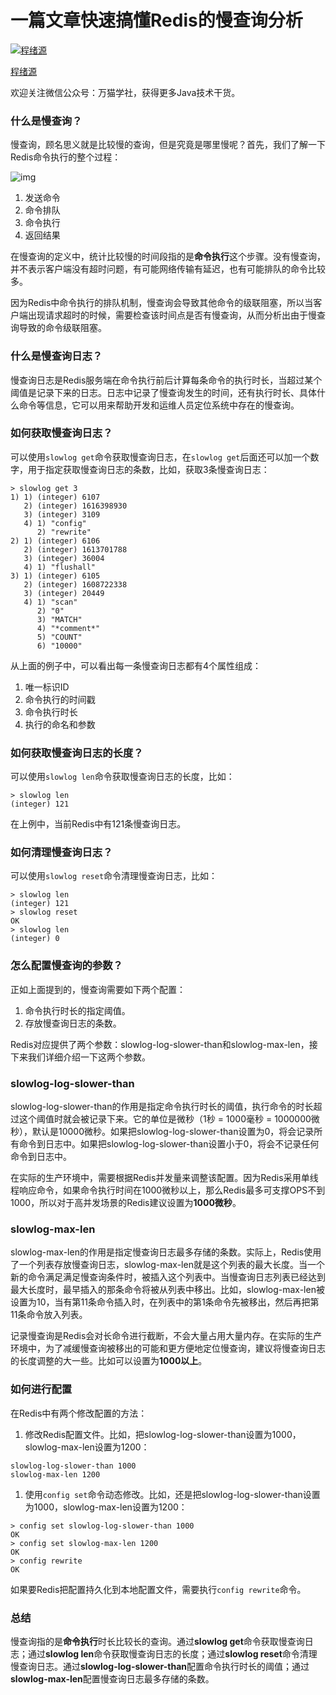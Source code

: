 # 一篇文章快速搞懂Redis的慢查询分析

[![程绪源](https://pic4.zhimg.com/40798540ff6a96ab3d8b49a903a7be90_xs.jpg)](https://www.zhihu.com/people/hei-hao-zi)

[程绪源](https://www.zhihu.com/people/hei-hao-zi)

欢迎关注微信公众号：万猫学社，获得更多Java技术干货。



### **什么是慢查询？**

慢查询，顾名思义就是比较慢的查询，但是究竟是哪里慢呢？首先，我们了解一下Redis命令执行的整个过程：

![img](https://pic4.zhimg.com/80/v2-71a6fdb4a40f5efb9cabcbbe541eb50f_720w.jpg)

1. 发送命令
2. 命令排队
3. 命令执行
4. 返回结果

在慢查询的定义中，统计比较慢的时间段指的是**命令执行**这个步骤。没有慢查询，并不表示客户端没有超时问题，有可能网络传输有延迟，也有可能排队的命令比较多。

因为Redis中命令执行的排队机制，慢查询会导致其他命令的级联阻塞，所以当客户端出现请求超时的时候，需要检查该时间点是否有慢查询，从而分析出由于慢查询导致的命令级联阻塞。

### **什么是慢查询日志？**

慢查询日志是Redis服务端在命令执行前后计算每条命令的执行时长，当超过某个阈值是记录下来的日志。日志中记录了慢查询发生的时间，还有执行时长、具体什么命令等信息，它可以用来帮助开发和运维人员定位系统中存在的慢查询。

### **如何获取慢查询日志？**

可以使用`slowlog get`命令获取慢查询日志，在`slowlog get`后面还可以加一个数字，用于指定获取慢查询日志的条数，比如，获取3条慢查询日志：

```text
> slowlog get 3
1) 1) (integer) 6107
   2) (integer) 1616398930
   3) (integer) 3109
   4) 1) "config"
      2) "rewrite"
2) 1) (integer) 6106
   2) (integer) 1613701788
   3) (integer) 36004
   4) 1) "flushall"
3) 1) (integer) 6105
   2) (integer) 1608722338
   3) (integer) 20449
   4) 1) "scan"
      2) "0"
      3) "MATCH"
      4) "*comment*"
      5) "COUNT"
      6) "10000"
```

从上面的例子中，可以看出每一条慢查询日志都有4个属性组成：

1. 唯一标识ID
2. 命令执行的时间戳
3. 命令执行时长
4. 执行的命名和参数

### **如何获取慢查询日志的长度？**

可以使用`slowlog len`命令获取慢查询日志的长度，比如：

```text
> slowlog len
(integer) 121
```

在上例中，当前Redis中有121条慢查询日志。

### **如何清理慢查询日志？**

可以使用`slowlog reset`命令清理慢查询日志，比如：

```text
> slowlog len
(integer) 121
> slowlog reset
OK
> slowlog len
(integer) 0
```

### **怎么配置慢查询的参数？**

正如上面提到的，慢查询需要如下两个配置：

1. 命令执行时长的指定阈值。
2. 存放慢查询日志的条数。

Redis对应提供了两个参数：slowlog-log-slower-than和slowlog-max-len，接下来我们详细介绍一下这两个参数。

### **slowlog-log-slower-than**

slowlog-log-slower-than的作用是指定命令执行时长的阈值，执行命令的时长超过这个阈值时就会被记录下来。它的单位是微秒（1秒 = 1000毫秒 = 1000000微秒），默认是10000微秒。如果把slowlog-log-slower-than设置为0，将会记录所有命令到日志中。如果把slowlog-log-slower-than设置小于0，将会不记录任何命令到日志中。

在实际的生产环境中，需要根据Redis并发量来调整该配置。因为Redis采用单线程响应命令，如果命令执行时间在1000微秒以上，那么Redis最多可支撑OPS不到1000，所以对于高并发场景的Redis建议设置为**1000微秒**。

### **slowlog-max-len**

slowlog-max-len的作用是指定慢查询日志最多存储的条数。实际上，Redis使用了一个列表存放慢查询日志，slowlog-max-len就是这个列表的最大长度。当一个新的命令满足满足慢查询条件时，被插入这个列表中。当慢查询日志列表已经达到最大长度时，最早插入的那条命令将被从列表中移出。比如，slowlog-max-len被设置为10，当有第11条命令插入时，在列表中的第1条命令先被移出，然后再把第11条命令放入列表。

记录慢查询是Redis会对长命令进行截断，不会大量占用大量内存。在实际的生产环境中，为了减缓慢查询被移出的可能和更方便地定位慢查询，建议将慢查询日志的长度调整的大一些。比如可以设置为**1000以上**。

### **如何进行配置**

在Redis中有两个修改配置的方法：

1. 修改Redis配置文件。比如，把slowlog-log-slower-than设置为1000，slowlog-max-len设置为1200：

```text
slowlog-log-slower-than 1000
slowlog-max-len 1200
```

1. 使用`config set`命令动态修改。比如，还是把slowlog-log-slower-than设置为1000，slowlog-max-len设置为1200：

```text
> config set slowlog-log-slower-than 1000
OK
> config set slowlog-max-len 1200
OK
> config rewrite
OK
```

如果要Redis把配置持久化到本地配置文件，需要执行`config rewrite`命令。

### **总结**

慢查询指的是**命令执行**时长比较长的查询。通过**slowlog get**命令获取慢查询日志；通过**slowlog len**命令获取慢查询日志的长度；通过**slowlog reset**命令清理慢查询日志。通过**slowlog-log-slower-than**配置命令执行时长的阈值；通过**slowlog-max-len**配置慢查询日志最多存储的条数。